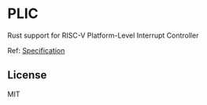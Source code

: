 # PLIC

Rust support for RISC-V Platform-Level Interrupt Controller

Ref: [Specification](https://github.com/riscv/riscv-plic-spec/blob/master/riscv-plic.adoc)

## License

MIT
